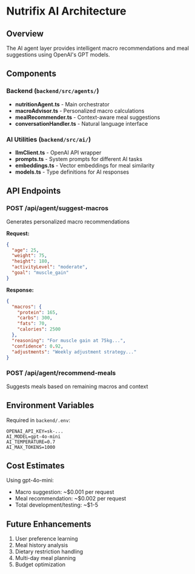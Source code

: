 # Nutrifix AI Architecture

## Overview

The AI agent layer provides intelligent macro recommendations and meal suggestions using OpenAI's GPT models.

## Components

### Backend (`backend/src/agents/`)

- **nutritionAgent.ts** - Main orchestrator
- **macroAdvisor.ts** - Personalized macro calculations
- **mealRecommender.ts** - Context-aware meal suggestions
- **conversationHandler.ts** - Natural language interface

### AI Utilities (`backend/src/ai/`)

- **llmClient.ts** - OpenAI API wrapper
- **prompts.ts** - System prompts for different AI tasks
- **embeddings.ts** - Vector embeddings for meal similarity
- **models.ts** - Type definitions for AI responses

## API Endpoints

### POST /api/agent/suggest-macros
Generates personalized macro recommendations

**Request:**
```json
{
  "age": 25,
  "weight": 75,
  "height": 180,
  "activityLevel": "moderate",
  "goal": "muscle_gain"
}
```

**Response:**
```json
{
  "macros": {
    "protein": 165,
    "carbs": 300,
    "fats": 70,
    "calories": 2500
  },
  "reasoning": "For muscle gain at 75kg...",
  "confidence": 0.92,
  "adjustments": "Weekly adjustment strategy..."
}
```

### POST /api/agent/recommend-meals
Suggests meals based on remaining macros and context

## Environment Variables

Required in `backend/.env`:
```
OPENAI_API_KEY=sk-...
AI_MODEL=gpt-4o-mini
AI_TEMPERATURE=0.7
AI_MAX_TOKENS=1000
```

## Cost Estimates

Using gpt-4o-mini:
- Macro suggestion: ~$0.001 per request
- Meal recommendation: ~$0.002 per request
- Total development/testing: ~$1-5

## Future Enhancements

1. User preference learning
2. Meal history analysis
3. Dietary restriction handling
4. Multi-day meal planning
5. Budget optimization
